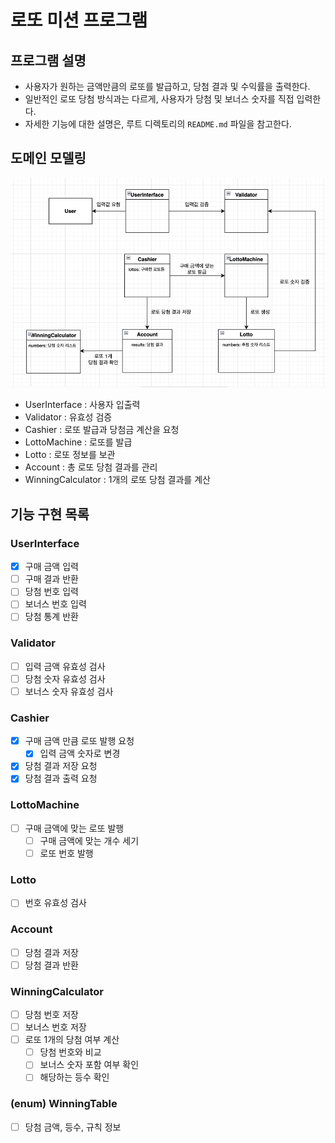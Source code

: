 # 로또 미션 프로그램


## 프로그램 설명
- 사용자가 원하는 금액만큼의 로또를 발급하고, 당첨 결과 및 수익률을 출력한다.
- 일반적인 로또 당첨 방식과는 다르게, 사용자가 당첨 및 보너스 숫자를 직접 입력한다.
- 자세한 기능에 대한 설명은, 루트 디렉토리의 `README.md` 파일을 참고한다.


## 도메인 모델링
![img.png](domain-model.png)
- UserInterface : 사용자 입출력
- Validator : 유효성 검증
- Cashier : 로또 발급과 당첨금 계산을 요청
- LottoMachine : 로또를 발급
- Lotto : 로또 정보를 보관
- Account : 총 로또 당첨 결과를 관리
- WinningCalculator : 1개의 로또 당첨 결과를 계산


## 기능 구현 목록
### UserInterface
- [x] 구매 금액 입력
- [ ] 구매 결과 반환
- [ ] 당첨 번호 입력
- [ ] 보너스 번호 입력
- [ ] 당첨 통계 반환

### Validator
- [ ] 입력 금액 유효성 검사
- [ ] 당첨 숫자 유효성 검사
- [ ] 보너스 숫자 유효성 검사

### Cashier
- [x] 구매 금액 만큼 로또 발행 요청
  - [x] 입력 금액 숫자로 변경
- [x] 당첨 결과 저장 요청
- [x] 당첨 결과 출력 요청

### LottoMachine 
- [ ] 구매 금액에 맞는 로또 발행
    - [ ] 구매 금액에 맞는 개수 세기
    - [ ] 로또 번호 발행

### Lotto
- [ ] 번호 유효성 검사

### Account
- [ ] 당첨 결과 저장
- [ ] 당첨 결과 반환

### WinningCalculator
- [ ] 당첨 번호 저장
- [ ] 보너스 번호 저장
- [ ] 로또 1개의 당첨 여부 계산
    - [ ] 당첨 번호와 비교
    - [ ] 보너스 숫자 포함 여부 확인
    - [ ] 해당하는 등수 확인

### (enum) WinningTable
- [ ] 당첨 금액, 등수, 규칙 정보